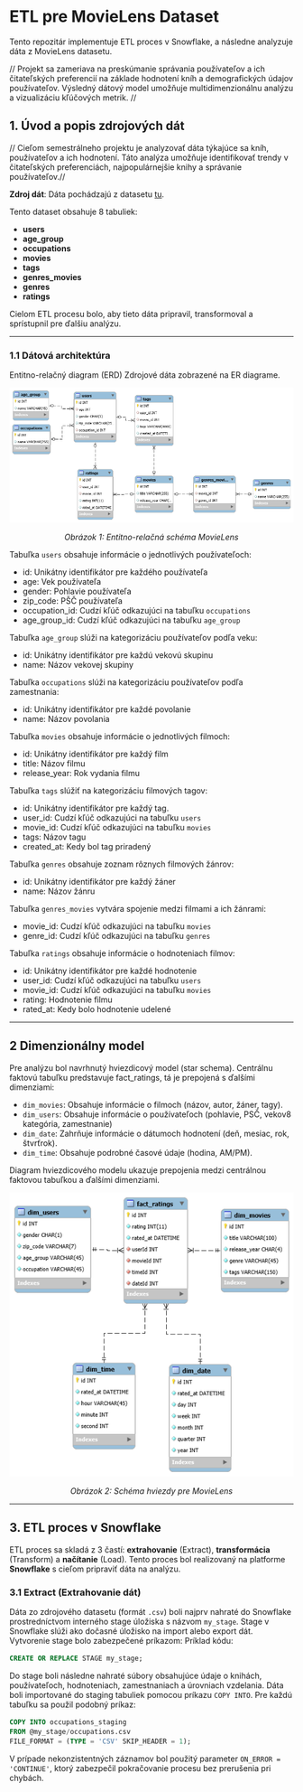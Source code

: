 # ETL pre MovieLens Dataset
Tento repozitár implementuje ETL proces v Snowflake, a následne analyzuje dáta z MovieLens datasetu.

// Projekt sa zameriava na preskúmanie správania používateľov a ich čitateľských preferencií na základe hodnotení kníh a demografických údajov používateľov. Výsledný dátový model umožňuje multidimenzionálnu analýzu a vizualizáciu kľúčových metrik. //

## 1. Úvod a popis zdrojových dát
// Cieľom semestrálneho projektu je analyzovať dáta týkajúce sa kníh, používateľov a ich hodnotení. Táto analýza umožňuje identifikovať trendy v čitateľských preferenciách, najpopulárnejšie knihy a správanie používateľov.//

__Zdroj dát__: Dáta pochádzajú z datasetu [tu](https://grouplens.org/datasets/movielens/). 

Tento dataset obsahuje 8 tabuliek:

- __users__
- __age_group__
- __occupations__
- __movies__
- __tags__
- __genres_movies__
- __genres__
- __ratings__

Cielom ETL procesu bolo, aby tieto dáta pripravil, transformoval a sprístupnil pre ďalšiu analýzu.
___
### 1.1 Dátová architektúra
Entitno-relačný diagram (ERD)
Zdrojové dáta zobrazené na ER diagrame.

![Entitno-relačná schéma MovieLens](https://github.com/SomeUsername456/MovieLens-ETL/blob/main/MovieLens_ERD.png)
<p align="center"><i>Obrázok 1: Entitno-relačná schéma MovieLens</i><p>

Tabuľka ```users``` obsahuje informácie o jednotlivých používateľoch:
  - id: Unikátny identifikátor pre každého používateľa
  - age: Vek používateľa
  - gender: Pohlavie používateľa
  - zip_code: PŠČ používateľa
  - occupation_id: Cudzí kľúč odkazujúci na tabuľku ```occupations```
  - age_group_id: Cudzí kľúč odkazujúci na tabuľku ```age_group```

Tabuľka ```age_group``` slúži na kategorizáciu používateľov podľa veku:
  - id: Unikátny identifikátor pre každú vekovú skupinu
  - name: Názov vekovej skupiny

Tabuľka ```occupations``` slúži na kategorizáciu používateľov podľa zamestnania:
  - id: Unikátny identifikátor pre každé povolanie
  - name: Názov povolania

Tabuľka ```movies``` obsahuje informácie o jednotlivých filmoch:
  - id: Unikátny identifikátor pre každý film
  - title: Názov filmu
  - release_year: Rok vydania filmu

Tabuľka ```tags``` slúžiť na kategorizáciu filmových tagov:
  - id: Unikátny identifikátor pre každý tag.
  - user_id: Cudzí kľúč odkazujúci na tabuľku ```users```
  - movie_id: Cudzí kľúč odkazujúci na tabuľku ```movies```
  - tags: Názov tagu
  - created_at: Kedy bol tag priradený

Tabuľka ```genres``` obsahuje zoznam rôznych filmových žánrov:
  - id: Unikátny identifikátor pre každý žáner
  - name: Názov žánru

Tabuľka ```genres_movies``` vytvára spojenie medzi filmami a ich žánrami:
  - movie_id: Cudzí kľúč odkazujúci na tabuľku ```movies```
  - genre_id: Cudzí kľúč odkazujúci na tabuľku ```genres```

Tabuľka ```ratings``` obsahuje informácie o hodnoteniach filmov:
  - id: Unikátny identifikátor pre každé hodnotenie
  - user_id: Cudzí kľúč odkazujúci na tabuľku ```users```
  - movie_id: Cudzí kľúč odkazujúci na tabuľku ```movies```
  - rating: Hodnotenie filmu
  - rated_at: Kedy bolo hodnotenie udelené
___
## 2 Dimenzionálny model
Pre analýzu bol navrhnutý hviezdicový model (star schema). Centrálnu faktovú tabuľku predstavuje fact_ratings, tá je prepojená s ďalšími dimenziami:
  - ```dim_movies```: Obsahuje informácie o filmoch (názov, autor, žáner, tagy).
  - ```dim_users```: Obsahuje informácie o používateľoch (pohlavie, PSČ, vekov8 kategória, zamestnanie)
  - ```dim_date```: Zahrňuje informácie o dátumoch hodnotení (deň, mesiac, rok, štvrťrok).
  - ```dim_time```: Obsahuje podrobné časové údaje (hodina, AM/PM).

Diagram hviezdicového modelu ukazuje prepojenia medzi centrálnou faktovou tabuľkou a ďalšími dimenziami.

![Schéma hviezdy pre MovieLens](https://github.com/SomeUsername456/MovieLens-ETL/blob/main/movieLens_star_schema.png)
<p align="center"><i>Obrázok 2: Schéma hviezdy pre MovieLens</i></p>

___
## 3. ETL proces v Snowflake
ETL proces sa skladá z 3 častí: __extrahovanie__ (Extract), __transformácia__ (Transform) a __načítanie__ (Load). Tento proces bol realizovaný na platforme __Snowflake__ s cieľom pripraviť dáta na analýzu. 
### 3.1 Extract (Extrahovanie dát)

Dáta zo zdrojového datasetu (formát ```.csv```) boli najprv nahraté do Snowflake prostredníctvom interného stage úložiska s názvom ```my_stage```. Stage v Snowflake slúži ako dočasné úložisko na import alebo export dát. Vytvorenie stage bolo zabezpečené príkazom:
Príklad kódu:
``` sql
CREATE OR REPLACE STAGE my_stage;
```
Do stage boli následne nahraté súbory obsahujúce údaje o knihách, používateľoch, hodnoteniach, zamestnaniach a úrovniach vzdelania. Dáta boli importované do staging tabuliek pomocou príkazu ```COPY INTO```. Pre každú tabuľku sa použil podobný príkaz:
``` sql
COPY INTO occupations_staging
FROM @my_stage/occupations.csv
FILE_FORMAT = (TYPE = 'CSV' SKIP_HEADER = 1);
```
V prípade nekonzistentných záznamov bol použitý parameter ```ON_ERROR = 'CONTINUE'```, ktorý zabezpečil pokračovanie procesu bez prerušenia pri chybách.
